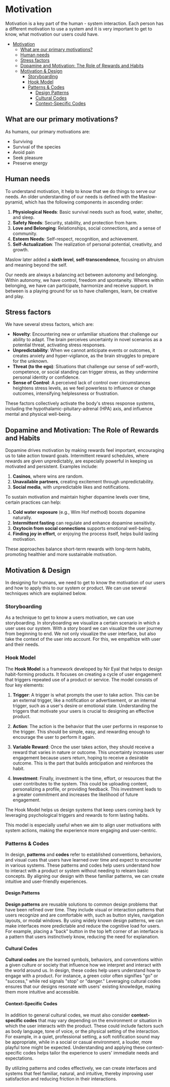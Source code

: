 # Motivation
Motivation is a key part of the human - system interaction. Each person has a different motivation to use a system and it is very important to get to know, what motivation our users could have.

- [Motivation](#motivation)
  - [What are our primary motivations?](#what-are-our-primary-motivations)
  - [Human needs](#human-needs)
  - [Stress factors](#stress-factors)
  - [Dopamine and Motivation: The Role of Rewards and Habits](#dopamine-and-motivation-the-role-of-rewards-and-habits)
  - [Motivation \& Design](#motivation--design)
    - [Storyboarding](#storyboarding)
    - [Hook Model](#hook-model)
    - [Patterns \& Codes](#patterns--codes)
      - [Design Patterns](#design-patterns)
      - [Cultural Codes](#cultural-codes)
      - [Context-Specific Codes](#context-specific-codes)

## What are our primary motivations?
As humans, our primary motivations are:
- Surviving
- Survival of the species
- Avoid pain
- Seek pleasure
- Preserve energy

## Human needs

To understand motivation, it help to know that we do things to serve our needs. An older understanding of our needs is defined with the Maslow-pyramid, which has the following components in ascending order:

1. **Physiological Needs**: Basic survival needs such as food, water, shelter, and sleep.  
2. **Safety Needs**: Security, stability, and protection from harm.  
3. **Love and Belonging**: Relationships, social connections, and a sense of community.  
4. **Esteem Needs**: Self-respect, recognition, and achievement.  
5. **Self-Actualization**: The realization of personal potential, creativity, and growth.  

Maslow later added a **sixth level**, **self-transcendence**, focusing on altruism and meaning beyond the self.

Our needs are always a balancing act between autonomy and belonging. Within autonomy, we have control, freedom and spontaneity. Wheres within belonging, we have can participate, harmonize and receive support. In between is a playing ground for us to have challenges, learn, be creative and play.

## Stress factors

We have several stress factors, which are:

- **Novelty**: Encountering new or unfamiliar situations that challenge our ability to adapt. The brain perceives uncertainty in novel scenarios as a potential threat, activating stress responses.  
- **Unpredictability**: When we cannot anticipate events or outcomes, it creates anxiety and hyper-vigilance, as the brain struggles to prepare for the unknown.  
- **Threat (to the ego)**: Situations that challenge our sense of self-worth, competence, or social standing can trigger stress, as they undermine personal identity or confidence.  
- **Sense of Control**: A perceived lack of control over circumstances heightens stress levels, as we feel powerless to influence or change outcomes, intensifying helplessness or frustration.  

These factors collectively activate the body's stress response systems, including the hypothalamic-pituitary-adrenal (HPA) axis, and influence mental and physical well-being.

## Dopamine and Motivation: The Role of Rewards and Habits  

Dopamine drives motivation by making rewards feel important, encouraging us to take action toward goals. Intermittent reward schedules, where rewards are given unpredictably, are especially powerful in keeping us motivated and persistent. Examples include:  
1. **Casinos**, where wins are random.  
2. **Unavailable partners**, creating excitement through unpredictability.  
3. **Social media**, with unpredictable likes and notifications.  

To sustain motivation and maintain higher dopamine levels over time, certain practices can help:  
1. **Cold water exposure** (e.g., Wim Hof method) boosts dopamine naturally.  
2. **Intermittent fasting** can regulate and enhance dopamine sensitivity.  
3. **Oxytocin from social connections** supports emotional well-being.  
4. **Finding joy in effort**, or enjoying the process itself, helps build lasting motivation.  

These approaches balance short-term rewards with long-term habits, promoting healthier and more sustainable motivation.

## Motivation & Design

In designing for humans, we need to get to know the motivation of our users and how to apply this to our system or product. We can use several techniques which are explained below.

### Storyboarding

As a technique to get to know a users motivation, we can use storyboarding. In storyboarding we visualize a certain scenario in which a user uses our system. With a story board we can visualize the user journey from beginning to end. We not only visualize the user interface, but also take the context of the user into account. For this, we empathize with user and their needs.

### Hook Model

The **Hook Model** is a framework developed by Nir Eyal that helps to design habit-forming products. It focuses on creating a cycle of user engagement that triggers repeated use of a product or service. The model consists of four key elements:

1. **Trigger**: A trigger is what prompts the user to take action. This can be an external trigger, like a notification or advertisement, or an internal trigger, such as a user's desire or emotional state. Understanding the triggers that motivate your users is crucial to designing an effective product.

2. **Action**: The action is the behavior that the user performs in response to the trigger. This should be simple, easy, and rewarding enough to encourage the user to perform it again.

3. **Variable Reward**: Once the user takes action, they should receive a reward that varies in nature or outcome. This uncertainty increases user engagement because users return, hoping to receive a desirable outcome. This is the part that builds anticipation and reinforces the habit.

4. **Investment**: Finally, investment is the time, effort, or resources that the user contributes to the system. This could be uploading content, personalizing a profile, or providing feedback. This investment leads to a greater commitment and increases the likelihood of future engagement.

The Hook Model helps us design systems that keep users coming back by leveraging psychological triggers and rewards to form lasting habits. 

This model is especially useful when we aim to align user motivations with system actions, making the experience more engaging and user-centric.

### Patterns & Codes

In design, **patterns** and **codes** refer to established conventions, behaviors, and visual cues that users have learned over time and expect to encounter in various systems. These patterns and codes help users understand how to interact with a product or system without needing to relearn basic concepts. By aligning our design with these familiar patterns, we can create intuitive and user-friendly experiences.

#### Design Patterns
**Design patterns** are reusable solutions to common design problems that have been refined over time. They include visual or interaction patterns that users recognize and are comfortable with, such as button styles, navigation layouts, or modal windows. By using widely known design patterns, we can make interfaces more predictable and reduce the cognitive load for users. For example, placing a "back" button in the top left corner of an interface is a pattern that users instinctively know, reducing the need for explanation.

#### Cultural Codes
**Cultural codes** are the learned symbols, behaviors, and conventions within a given culture or society that influence how we interpret and interact with the world around us. In design, these codes help users understand how to engage with a product. For instance, a green color often signifies "go" or "success," while red signals "stop" or "danger." Leveraging cultural codes ensures that our designs resonate with users' existing knowledge, making them more intuitive and accessible.

#### Context-Specific Codes
In addition to general cultural codes, we must also consider **context-specific codes** that may vary depending on the environment or situation in which the user interacts with the product. These could include factors such as body language, tone of voice, or the physical setting of the interaction. For example, in a quiet, professional setting, a soft notification sound may be appropriate, while in a social or casual environment, a louder, more playful tone might be expected. Understanding and applying these context-specific codes helps tailor the experience to users' immediate needs and expectations.

By utilizing patterns and codes effectively, we can create interfaces and systems that feel familiar, natural, and intuitive, thereby improving user satisfaction and reducing friction in their interactions.